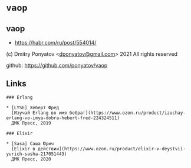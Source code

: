 #  `vaop`
## vaop

* https://habr.com/ru/post/554014/

(c) Dmitry Ponyatov <<dponyatov@gmail.com>> 2021 All rights reserved

github: https://github.com/ponyatov/vaop


## Links

    ### Erlang

    * [LYSE] Хеберт Фред
      [Изучай Erlang во имя бобра!](https://www.ozon.ru/product/izuchay-erlang-vo-imya-dobra-hebert-fred-224324511)
      ДМК Пресс, 2019

    ### Elixir

    * [Sasa] Саша Юрич
      [Elixir в действии](https://www.ozon.ru/product/elixir-v-deystvii-yurich-sasha-217051443)
      ДМК Пресс, 2020
